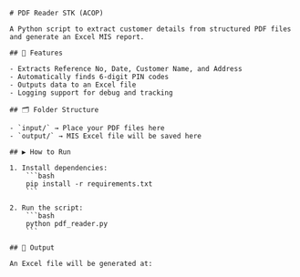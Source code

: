 	# PDF Reader STK (ACOP)

	A Python script to extract customer details from structured PDF files and generate an Excel MIS report.

	## 🔧 Features

	- Extracts Reference No, Date, Customer Name, and Address
	- Automatically finds 6-digit PIN codes
	- Outputs data to an Excel file
	- Logging support for debug and tracking

	## 🗂️ Folder Structure

	- `input/` → Place your PDF files here
	- `output/` → MIS Excel file will be saved here

	## ▶️ How to Run

	1. Install dependencies:
		```bash
		pip install -r requirements.txt
		```

	2. Run the script:
		```bash
		python pdf_reader.py
		```

	## 📁 Output

	An Excel file will be generated at:
